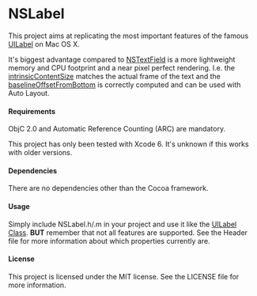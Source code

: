 # NSLabel

This project aims at replicating the most important features of the famous [UILabel](https://developer.apple.com/library/ios/documentation/UIKit/Reference/UILabel_Class/) on Mac OS X.

It's biggest advantage compared to [NSTextField](https://developer.apple.com/library/prerelease/mac/documentation/Cocoa/Reference/ApplicationKit/Classes/NSTextField_Class/) is a more lightweight memory and CPU footprint and a near pixel perfect rendering. I.e. the [intrinsicContentSize](https://developer.apple.com/library/mac//documentation/Cocoa/Reference/ApplicationKit/Classes/NSView_Class/index.html#//apple_ref/occ/instp/NSView/intrinsicContentSize) matches the actual frame of the text and the [baselineOffsetFromBottom](https://developer.apple.com/library/mac//documentation/Cocoa/Reference/ApplicationKit/Classes/NSView_Class/index.html#//apple_ref/occ/instp/NSView/baselineOffsetFromBottom) is correctly computed and can be used with Auto Layout.

#### Requirements
ObjC 2.0 and Automatic Reference Counting (ARC) are mandatory.

This project has only been tested with Xcode 6. It's unknown if this works with older versions.

#### Dependencies
There are no dependencies other than the Cocoa framework.

#### Usage
Simply include NSLabel.h/.m in your project and use it like the [UILabel Class](https://developer.apple.com/library/ios/documentation/UIKit/Reference/UILabel_Class/).
**BUT** remember that not all features are supported.
See the Header file for more information about which properties currently are.

#### License
This project is licensed under the MIT license. See the LICENSE file for more information.

